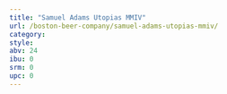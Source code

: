 ```yaml
---
title: "Samuel Adams Utopias MMIV"
url: /boston-beer-company/samuel-adams-utopias-mmiv/
category: 
style: 
abv: 24
ibu: 0
srm: 0
upc: 0
---
```



